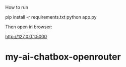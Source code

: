  How to run

pip install -r requirements.txt
python app.py

Then open in browser:

http://127.0.0.1:5000
# my-ai-chatbox-openrouter
